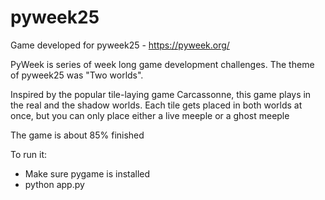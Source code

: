 # pyweek25
Game developed for pyweek25 - https://pyweek.org/

PyWeek is series of week long game development challenges. The theme of pyweek25 was "Two worlds".

Inspired by the popular tile-laying game Carcassonne, this game plays in the real and the shadow worlds. Each tile gets placed in both worlds at once, but you can only place either a live meeple or a ghost meeple

The game is about 85% finished

To run it:
* Make sure pygame is installed
* python app.py
